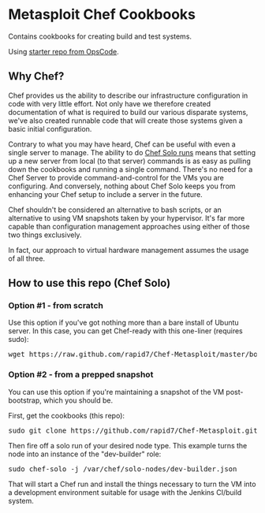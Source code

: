# Metasploit Chef Cookbooks

Contains cookbooks for creating build and test systems.  

Using [starter repo from OpsCode](https://github.com/opscode/chef-repo).


## Why Chef?
Chef provides us the ability to describe our infrastructure configuration in code with very little effort.  Not only have we therefore created documentation of what is required to build our various disparate systems, we've also created runnable code that will create those systems given a basic initial configuration.

Contrary to what you may have heard, Chef can be useful with even a single server to manage.  The ability to do [Chef Solo runs](http://wiki.opscode.com/display/chef/Chef+Solo) means that setting up a new server from local (to that server) commands is as easy as pulling down the cookbooks and running a single command.  There's no need for a Chef Server to provide command-and-control for the VMs you are configuring.  And conversely, nothing about Chef Solo keeps you from enhancing your Chef setup to include a server in the future.

Chef shouldn't be considered an alternative to bash scripts, or an alternative to using VM snapshots taken by your hypervisor.  It's far more capable than configuration management approaches using either of those two things exclusively.  

In fact, our approach to virtual hardware management assumes the usage of all three.


## How to use this repo (Chef Solo)

### Option #1 - from scratch
Use this option if you've got nothing more than a bare install of Ubuntu server.  In this case, you can get Chef-ready with this one-liner (requires sudo):

<pre>
wget https://raw.github.com/rapid7/Chef-Metasploit/master/bootstrap.sh && bash bootstrap.sh
</pre>

### Option #2 - from a prepped snapshot
You can use this option if you're maintaining a snapshot of the VM post-bootstrap, which you should be.

First, get the cookbooks (this repo):

<pre>
sudo git clone https://github.com/rapid7/Chef-Metasploit.git /var/chef
</pre>

Then fire off a solo run of your desired node type.  This example turns the node into an instance of the "dev-builder" role:
<pre>
sudo chef-solo -j /var/chef/solo-nodes/dev-builder.json
</pre>

That will start a Chef run and install the things necessary to turn the VM into a development environment suitable for usage with the Jenkins CI/build system.